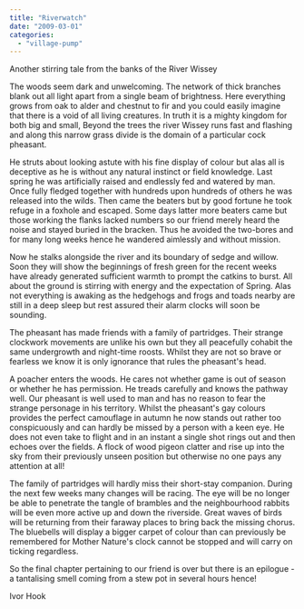 ```yaml
---
title: "Riverwatch"
date: "2009-03-01"
categories: 
  - "village-pump"
---
```


Another stirring tale from the banks of the River Wissey

The woods seem dark and unwelcoming. The network of thick branches blank out all light apart from a single beam of brightness. Here everything grows from oak to alder and chestnut to fir and you could easily imagine that there is a void of all living creatures. In truth it is a mighty kingdom for both big and small, Beyond the trees the river Wissey runs fast and flashing and along this narrow grass divide is the domain of a particular cock pheasant.

He struts about looking astute with his fine display of colour but alas all is deceptive as he is without any natural instinct or field knowledge. Last spring he was artificially raised and endlessly fed and watered by man. Once fully fledged together with hundreds upon hundreds of others he was released into the wilds. Then came the beaters but by good fortune he took refuge in a foxhole and escaped. Some days latter more beaters came but those working the flanks lacked numbers so our friend merely heard the noise and stayed buried in the bracken. Thus he avoided the two-bores and for many long weeks hence he wandered aimlessly and without mission.

Now he stalks alongside the river and its boundary of sedge and willow. Soon they will show the beginnings of fresh green for the recent weeks have already generated sufficient warmth to prompt the catkins to burst. All about the ground is stirring with energy and the expectation of Spring. Alas not everything is awaking as the hedgehogs and frogs and toads nearby are still in a deep sleep but rest assured their alarm clocks will soon be sounding.

The pheasant has made friends with a family of partridges. Their strange clockwork movements are unlike his own but they all peacefully cohabit the same undergrowth and night-time roosts. Whilst they are not so brave or fearless we know it is only ignorance that rules the pheasant's head.

A poacher enters the woods. He cares not whether game is out of season or whether he has permission. He treads carefully and knows the pathway well. Our pheasant is well used to man and has no reason to fear the strange personage in his territory. Whilst the pheasant's gay colours provides the perfect camouflage in autumn he now stands out rather too conspicuously and can hardly be missed by a person with a keen eye. He does not even take to flight and in an instant a single shot rings out and then echoes over the fields. A flock of wood pigeon clatter and rise up into the sky from their previously unseen position but otherwise no one pays any attention at all!

The family of partridges will hardly miss their short-stay companion. During the next few weeks many changes will be racing. The eye will be no longer be able to penetrate the tangle of brambles and the neighbourhood rabbits will be even more active up and down the riverside. Great waves of birds will be returning from their faraway places to bring back the missing chorus. The bluebells will display a bigger carpet of colour than can previously be remembered for Mother Nature's clock cannot be stopped and will carry on ticking regardless.

So the final chapter pertaining to our friend is over but there is an epilogue - a tantalising smell coming from a stew pot in several hours hence!

Ivor Hook
